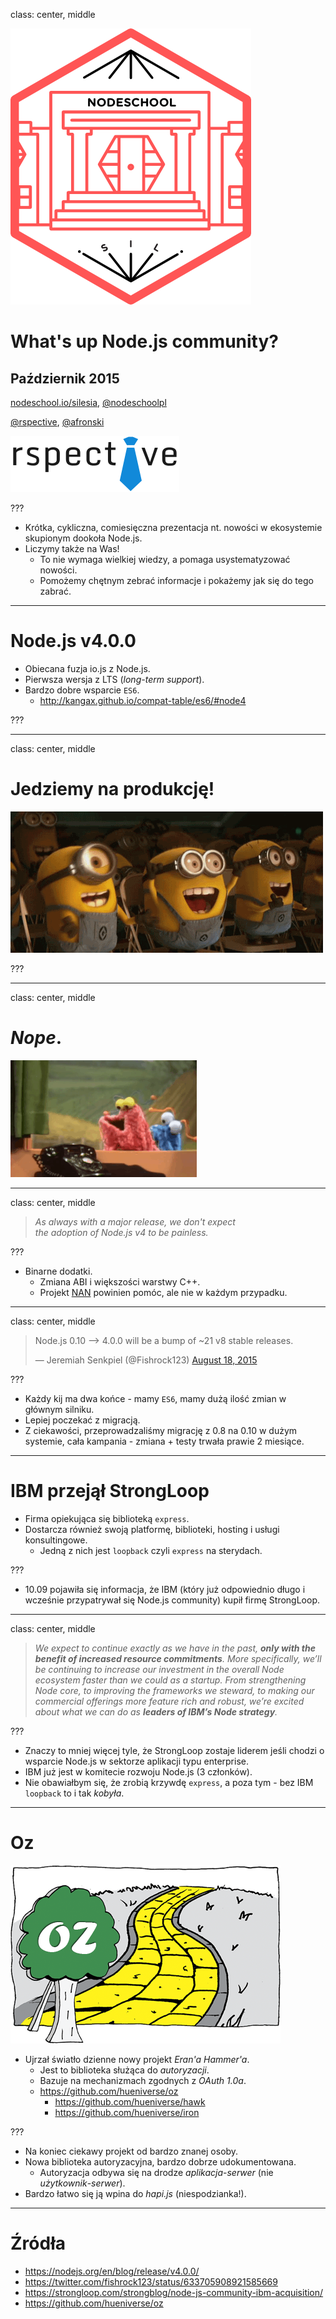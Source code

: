 class: center, middle

![Logo](images/nodeschool-silesia.png)

# What's up Node.js community?

## Październik 2015

[nodeschool.io/silesia](http://nodeschool.io/silesia), [@nodeschoolpl](https://twitter.com/nodeschoolpl)

[@rspective](https://twitter.com/nodeschoolpl), [@afronski](https://twitter.com/nodeschoolpl)

[![rspective](images/rspective.png)](http://blog.rspective.com)

???

- Krótka, cykliczna, comiesięczna prezentacja nt. nowości w ekosystemie skupionym dookoła Node.js.
- Liczymy także na Was!
  - To nie wymaga wielkiej wiedzy, a pomaga usystematyzować nowości.
  - Pomożemy chętnym zebrać informacje i pokażemy jak się do tego zabrać.

---

# Node.js v4.0.0

- Obiecana fuzja io.js z Node.js.
- Pierwsza wersja z LTS (*long-term support*).
- Bardzo dobre wsparcie `ES6`.
  - http://kangax.github.io/compat-table/es6/#node4

???

---

class: center, middle

# Jedziemy na produkcję!

![Yeah!](images/yeah.gif)

???

---

class: center, middle

# *Nope*.

![Nope.](images/nope.gif)

---

class: center, middle

<blockquote class="big"><em>As always with a major release, we don't expect<br/> the adoption of Node.js v4 to be painless.</em></blockquote>

???

- Binarne dodatki.
  - Zmiana ABI i większości warstwy C++.
  - Projekt [NAN](https://github.com/nodejs/nan) powinien pomóc, ale nie w każdym przypadku.

---

class: center, middle

<blockquote class="twitter-tweet" lang="en"><p lang="en" dir="ltr">Node.js 0.10 —&gt; 4.0.0 will be a bump of ~21 v8 stable releases.</p>&mdash; Jeremiah Senkpiel (@Fishrock123) <a href="https://twitter.com/Fishrock123/status/633705908921585669">August 18, 2015</a></blockquote>

???

- Każdy kij ma dwa końce - mamy `ES6`, mamy dużą ilość zmian w głównym silniku.
- Lepiej poczekać z migracją.
- Z ciekawości, przeprowadzaliśmy migrację z 0.8 na 0.10 w dużym systemie, cała kampania - zmiana + testy trwała prawie 2 miesiące.

---

# IBM przejął StrongLoop

- Firma opiekująca się biblioteką `express`.
- Dostarcza również swoją platformę, biblioteki, hosting i usługi konsultingowe.
  - Jedną z nich jest `loopback` czyli `express` na sterydach.

???

- 10.09 pojawiła się informacja, że IBM (który już odpowiednio długo i wcześnie przypatrywał się Node.js community) kupił firmę StrongLoop.

---

class: center, middle

<blockquote><em>We expect to continue exactly as we have in the past, <strong>only with the benefit of increased resource commitments</strong>. More specifically, we’ll be continuing to increase our investment in the overall Node ecosystem faster than we could as a startup. From strengthening Node core, to improving the frameworks we steward, to making our commercial offerings more feature rich and robust, we’re excited about what we can do as <strong>leaders of IBM’s Node strategy</strong>.</em></blockquote>

???

- Znaczy to mniej więcej tyle, że StrongLoop zostaje liderem jeśli chodzi o wsparcie Node.js w sektorze aplikacji typu enterprise.
- IBM już jest w komitecie rozwoju Node.js (3 członków).
- Nie obawiałbym się, że zrobią krzywdę `express`, a poza tym - bez IBM `loopback` to i tak *kobyła*.

---

# Oz

![Oz logo.](images/Oz.png)

- Ujrzał światło dzienne nowy projekt *Eran'a Hammer'a*.
  - Jest to biblioteka służąca do *autoryzacji*.
  - Bazuje na mechanizmach zgodnych z *OAuth 1.0a*.
  - https://github.com/hueniverse/oz
    - https://github.com/hueniverse/hawk
    - https://github.com/hueniverse/iron

???

- Na koniec ciekawy projekt od bardzo znanej osoby.
- Nowa biblioteka autoryzacyjna, bardzo dobrze udokumentowana.
  - Autoryzacja odbywa się na drodze *aplikacja*-*serwer* (nie *użytkownik*-*serwer*).
- Bardzo łatwo się ją wpina do *hapi.js* (niespodzianka!).

---

# Źródła

- https://nodejs.org/en/blog/release/v4.0.0/
- https://twitter.com/fishrock123/status/633705908921585669
- https://strongloop.com/strongblog/node-js-community-ibm-acquisition/
- https://github.com/hueniverse/oz
